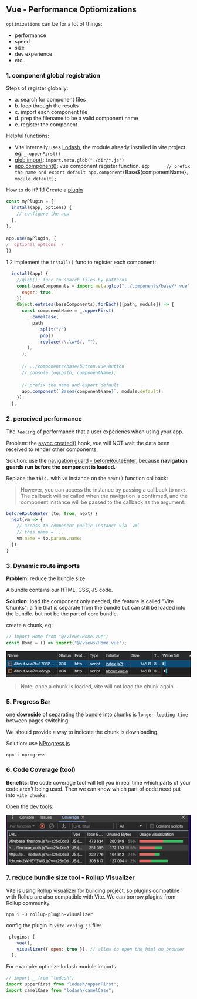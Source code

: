 ## Vue - Performance Optiomizations

`optimizations` can be for a lot of things:

- performance
- speed
- size
- dev experience
- etc..

### 1. component global registration

Steps of register globally:

- a. search for component files
- b. loop through the results
- c. import each component file
- d. prep the filename to be a valid component name
- e. register the component

Helpful functions:

- Vite internally uses [Lodash](https://lodash.com/), the module already installed in vite project. eg: [`_.upperFirst()`](https://lodash.com/docs/4.17.15#upperFirst)
- [glob import](https://vitejs.dev/guide/features#glob-import): `import.meta.glob("./dir/*.js")`
- [app.component()](https://vuejs.org/guide/components/registration#global-registration): vue component register function. eg: `      // prefix the name and export default
app.component(`Base${componentName}`, module.default);`

How to do it?
1.1 Create a [plugin](https://vuejs.org/guide/reusability/plugins)

```js
const myPlugin = {
  install(app, options) {
    // configure the app
  },
};

app.use(myPlugin, {
/_ optional options _/
})
```

1.2 implement the `install()` func to register each component:

```js
  install(app) {
    //glob(): func to search files by patterns
    const baseComponents = import.meta.glob("../components/base/*.vue", {
      eager: true,
    });
    Object.entries(baseComponents).forEach(([path, module]) => {
      const componentName = _.upperFirst(
        _.camelCase(
          path
            .split("/")
            .pop()
            .replace(/\.\w+$/, ""),
        ),
      );

      // ../components/base/button.vue Button
      // console.log(path, componentName);

      // prefix the name and export default
      app.component(`Base${componentName}`, module.default);
    });
  },
```

### 2. perceived performance

The _`feeling`_ of performance that a user experienes when using your app.

Problem:
the [async created()](https://vuejs.org/api/options-lifecycle.html#created) hook, vue will NOT wait the data been received to render other components.

Solution:
use the [navigation guard - beforeRouteEnter](https://router.vuejs.org/guide/advanced/navigation-guards.html#Using-the-options-API), because **navigation guards run before the component is loaded.**

Replace the `this.` with `vm` instance on the `next()` function callback:

> However, you can access the instance by passing a callback to `next`. The callback will be called when the navigation is confirmed, and the component instance will be passed to the callback as the argument:

```js
beforeRouteEnter (to, from, next) {
  next(vm => {
    // access to component public instance via `vm`
    // this.name = ...
    vm.name = to.params.name;
  })
}
```

### 3. Dynamic route imports

**Problem**: reduce the bundle size

A bundle contains our HTML, CSS, JS code.

**Solution:**
load the component only needed, the feature is called "Vite Chunks": a file that is separate from the bundle but can still be loaded into the bundle. but not be the part of core bundle.

create a chunk, eg:

```js
// import Home from "@/views/Home.vue";
const Home = () => import("@/views/Home.vue");
```

![image](./section18-04_01.png)

> Note: once a chunk is loaded, vite will not load the chunk again.

### 5. Progress Bar

one **downside** of separating the bundle into chunks is `longer loading time` between pages switching.

We should provide a way to indicate the chunk is downloading.

Solution:
use [NProgress.js](https://ricostacruz.com/nprogress/)

```
npm i nprogress
```

### 6. Code Coverage (tool)

**Benefits:**
the code coverage tool will tell you in real time which parts of your code aren't being used. Then we can know which part of code need put into `vite chunks`.

Open the dev tools:

![image](./section18-05_01.png)

### 7. reduce bundle size tool - Rollup Visualizer

Vite is using [Rollup visualizer](https://github.com/btd/rollup-plugin-visualizer) for building project, so plugins compatible with Rollup are also compatible with Vite. We can borrow plugins from Rollup community.

```
npm i -D rollup-plugin-visualizer
```

config the plugin in `vite.config.js` file:

```js
 plugins: [
    vue(),
    visualizer({ open: true }), // allow to open the html on browser
  ],
```

For example: optimize lodash module imports:

```js
// import _ from "lodash";
import upperFirst from "lodash/upperFirst";
import camelCase from "lodash/camelCase";
```

